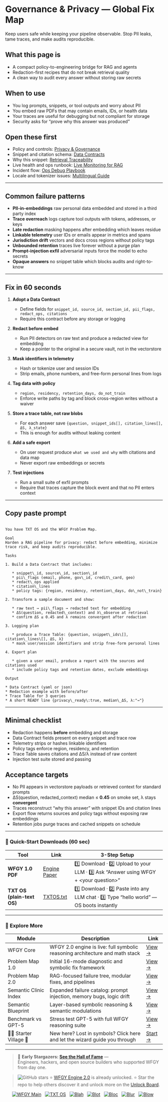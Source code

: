# Governance & Privacy — Global Fix Map
Keep users safe while keeping your pipeline observable. Stop PII leaks, tame traces, and make audits reproducible.

## What this page is
- A compact policy-to-engineering bridge for RAG and agents
- Redaction-first recipes that do not break retrieval quality
- A clean way to audit every answer without storing raw secrets

## When to use
- You log prompts, snippets, or tool outputs and worry about PII
- You embed raw PDFs that may contain emails, IDs, or health data
- Your traces are useful for debugging but not compliant for storage
- Security asks for “prove why this answer was produced”

## Open these first
- Policy and controls: [Privacy & Governance](https://github.com/onestardao/WFGY/blob/main/ProblemMap/privacy-and-governance.md)
- Snippet and citation schema: [Data Contracts](https://github.com/onestardao/WFGY/blob/main/ProblemMap/data-contracts.md)
- Why this snippet: [Retrieval Traceability](https://github.com/onestardao/WFGY/blob/main/ProblemMap/retrieval-traceability.md)
- Live health and ops runbook: [Live Monitoring for RAG](https://github.com/onestardao/WFGY/blob/main/ProblemMap/ops/live_monitoring_rag.md)
- Incident flow: [Ops Debug Playbook](https://github.com/onestardao/WFGY/blob/main/ProblemMap/ops/debug_playbook.md)
- Locale and tokenizer issues: [Multilingual Guide](https://github.com/onestardao/WFGY/blob/main/ProblemMap/multilingual-guide.md)

---

## Common failure patterns
- **PII-in-embeddings** raw personal data embedded and stored in a third party index
- **Trace overreach** logs capture tool outputs with tokens, addresses, or keys
- **Late redaction** masking happens after embedding which leaves residue
- **Linkable telemetry** user IDs or emails appear in metrics and spans
- **Jurisdiction drift** vectors and docs cross regions without policy tags
- **Unbounded retention** traces live forever without a purge plan
- **Prompt-injection exfil** adversarial inputs force the model to echo secrets
- **Opaque answers** no snippet table which blocks audits and right-to-know

---

## Fix in 60 seconds
1) **Adopt a Data Contract**
   - Define fields for `snippet_id, source_id, section_id, pii_flags, redact_ops, citations`
   - Require this contract before any storage or logging

2) **Redact before embed**
   - Run PII detectors on raw text and produce a redacted view for embedding
   - Keep a pointer to the original in a secure vault, not in the vectorstore

3) **Mask identifiers in telemetry**
   - Hash or tokenize user and session IDs
   - Strip emails, phone numbers, and free-form personal lines from logs

4) **Tag data with policy**
   - `region, residency, retention_days, do_not_train`
   - Enforce write paths by tag and block cross-region writes without a waiver

5) **Store a trace table, not raw blobs**
   - For each answer save `{question, snippet_ids[], citation_lines[], ΔS, λ_state}`
   - This is enough for audits without leaking content

6) **Add a safe export**
   - On user request produce `what we used and why` with citations and data map
   - Never export raw embeddings or secrets

7) **Test injections**
   - Run a small suite of exfil prompts
   - Require that traces capture the block event and that no PII enters context

---

## Copy paste prompt
```

You have TXT OS and the WFGY Problem Map.

Goal
Harden a RAG pipeline for privacy: redact before embedding, minimize trace risk, and keep audits reproducible.

Tasks

1. Build a Data Contract that includes:

   * snippet\_id, source\_id, section\_id
   * pii\_flags (email, phone, gov\_id, credit\_card, geo)
   * redact\_ops applied
   * citation\_lines
   * policy tags: {region, residency, retention\_days, do\_not\_train}

2. Transform a sample document and show:

   * raw text → pii\_flags → redacted text for embedding
   * ΔS(question, redacted\_context) and λ\_observe at retrieval
   * confirm ΔS ≤ 0.45 and λ remains convergent after redaction

3. Logging plan

   * produce a Trace Table: {question, snippet\_ids\[], citation\_lines\[], ΔS, λ}
   * mask user/session identifiers and strip free-form personal lines

4. Export plan

   * given a user email, produce a report with the sources and citations used
   * include policy tags and retention dates, exclude embeddings

Output

* Data Contract (yaml or json)
* Redaction example with before/after
* Trace Table for 3 queries
* A short READY line {privacy\_ready\:true, median\_ΔS, λ:"→"}

```

---

## Minimal checklist
- Redaction happens **before** embedding and storage  
- Data Contract fields present on every snippet and trace row  
- Telemetry strips or hashes linkable identifiers  
- Policy tags enforce region, residency, and retention  
- Trace Table saves citations and ΔS/λ instead of raw content  
- Injection test suite stored and passing

## Acceptance targets
- No PII appears in vectorstore payloads or retrieved context for standard prompts  
- ΔS(question, redacted_context) median ≤ **0.45** on smoke set, λ stays **convergent**  
- Traces reconstruct “why this answer” with snippet IDs and citation lines  
- Export flow returns sources and policy tags without exposing raw embeddings  
- Retention jobs purge traces and cached snippets on schedule

---

### 🔗 Quick-Start Downloads (60 sec)

| Tool | Link | 3-Step Setup |
|------|------|--------------|
| **WFGY 1.0 PDF** | [Engine Paper](https://github.com/onestardao/WFGY/blob/main/I_am_not_lizardman/WFGY_All_Principles_Return_to_One_v1.0_PSBigBig_Public.pdf) | 1️⃣ Download · 2️⃣ Upload to your LLM · 3️⃣ Ask “Answer using WFGY + \<your question>” |
| **TXT OS (plain-text OS)** | [TXTOS.txt](https://github.com/onestardao/WFGY/blob/main/OS/TXTOS.txt) | 1️⃣ Download · 2️⃣ Paste into any LLM chat · 3️⃣ Type “hello world” — OS boots instantly |

---

### 🧭 Explore More

| Module                | Description                                              | Link     |
|-----------------------|----------------------------------------------------------|----------|
| WFGY Core             | WFGY 2.0 engine is live: full symbolic reasoning architecture and math stack | [View →](https://github.com/onestardao/WFGY/tree/main/core/README.md) |
| Problem Map 1.0       | Initial 16-mode diagnostic and symbolic fix framework    | [View →](https://github.com/onestardao/WFGY/tree/main/ProblemMap/README.md) |
| Problem Map 2.0       | RAG-focused failure tree, modular fixes, and pipelines   | [View →](https://github.com/onestardao/WFGY/blob/main/ProblemMap/rag-architecture-and-recovery.md) |
| Semantic Clinic Index | Expanded failure catalog: prompt injection, memory bugs, logic drift | [View →](https://github.com/onestardao/WFGY/blob/main/ProblemMap/SemanticClinicIndex.md) |
| Semantic Blueprint    | Layer-based symbolic reasoning & semantic modulations   | [View →](https://github.com/onestardao/WFGY/tree/main/SemanticBlueprint/README.md) |
| Benchmark vs GPT-5    | Stress test GPT-5 with full WFGY reasoning suite         | [View →](https://github.com/onestardao/WFGY/tree/main/benchmarks/benchmark-vs-gpt5/README.md) |
| 🧙‍♂️ Starter Village 🏡 | New here? Lost in symbols? Click here and let the wizard guide you through | [Start →](https://github.com/onestardao/WFGY/blob/main/StarterVillage/README.md) |

---

> 👑 **Early Stargazers: [See the Hall of Fame](https://github.com/onestardao/WFGY/tree/main/stargazers)** —  
> Engineers, hackers, and open source builders who supported WFGY from day one.

> <img src="https://img.shields.io/github/stars/onestardao/WFGY?style=social" alt="GitHub stars"> ⭐ [WFGY Engine 2.0](https://github.com/onestardao/WFGY/blob/main/core/README.md) is already unlocked. ⭐ Star the repo to help others discover it and unlock more on the [Unlock Board](https://github.com/onestardao/WFGY/blob/main/STAR_UNLOCKS.md).

<div align="center">

[![WFGY Main](https://img.shields.io/badge/WFGY-Main-red?style=flat-square)](https://github.com/onestardao/WFGY)
&nbsp;
[![TXT OS](https://img.shields.io/badge/TXT%20OS-Reasoning%20OS-orange?style=flat-square)](https://github.com/onestardao/WFGY/tree/main/OS)
&nbsp;
[![Blah](https://img.shields.io/badge/Blah-Semantic%20Embed-yellow?style=flat-square)](https://github.com/onestardao/WFGY/tree/main/OS/BlahBlahBlah)
&nbsp;
[![Blot](https://img.shields.io/badge/Blot-Persona%20Core-green?style=flat-square)](https://github.com/onestardao/WFGY/tree/main/OS/BlotBlotBlot)
&nbsp;
[![Bloc](https://img.shields.io/badge/Bloc-Reasoning%20Compiler-blue?style=flat-square)](https://github.com/onestardao/WFGY/tree/main/OS/BlocBlocBloc)
&nbsp;
[![Blur](https://img.shields.io/badge/Blur-Text2Image%20Engine-navy?style=flat-square)](https://github.com/onestardao/WFGY/tree/main/OS/BlurBlurBlur)
&nbsp;
[![Blow](https://img.shields.io/badge/Blow-Game%20Logic-purple?style=flat-square)](https://github.com/onestardao/WFGY/tree/main/OS/BlowBlowBlow)
&nbsp;
</div>
